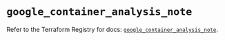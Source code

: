 # `google_container_analysis_note`

Refer to the Terraform Registry for docs: [`google_container_analysis_note`](https://registry.terraform.io/providers/hashicorp/google-beta/6.45.0/docs/resources/google_container_analysis_note).
